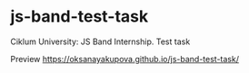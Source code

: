 # js-band-test-task
Ciklum University: JS Band Internship. Test task

Preview
https://oksanayakupova.github.io/js-band-test-task/
